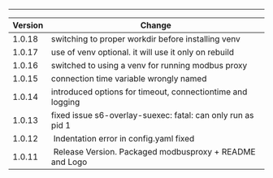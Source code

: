 ---

| Version | Change                                                      |
| ------- | ----------------------------------------------------------- |
| 1.0.18  | switching to proper workdir before installing venv          |
| 1.0.17  | use of venv optional. it will use it only on rebuild        |
| 1.0.16  | switched to using a venv for running modbus proxy           |
| 1.0.15  | connection time variable wrongly named                      |
| 1.0.14  | introduced options for timeout, connectiontime and logging  |
| 1.0.13  | fixed issue s6-overlay-suexec: fatal: can only run as pid 1 |
| 1.0.12  |  Indentation error in config.yaml fixed                     |
| 1.0.11  |  Release Version. Packaged modbusproxy + README and Logo    |
